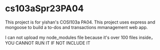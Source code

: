 # cs103aSpr23PA04
This project is for yishan's COSI103a PA04. This project uses express and mongoose to build a to-dos and transactions mmanagement web app. 

I can not upload my node_modules file because it's over 100 files inside， YOU CANNOT RUN IT IF NOT INCLUDE IT
